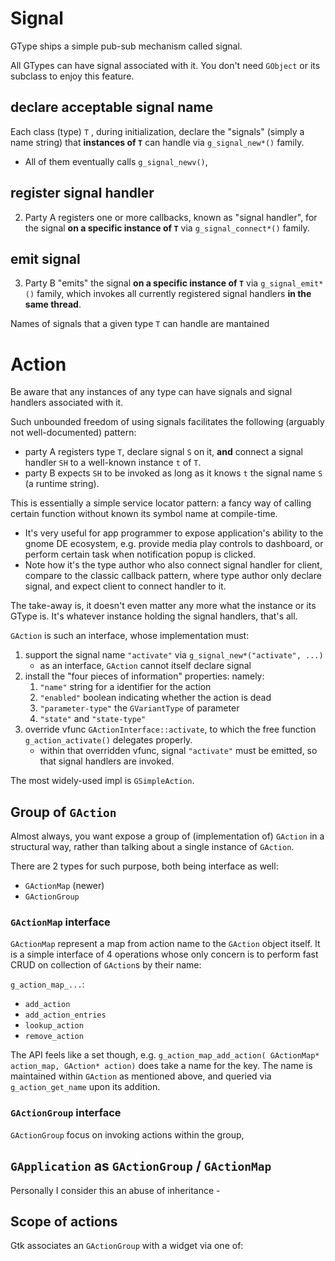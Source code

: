 Signal
===========

GType ships a simple pub-sub mechanism called signal. 

All GTypes can have signal associated with it. You don't need `GObject` or its subclass to enjoy this feature.

## declare acceptable signal name

Each class (type) `T` , during initialization, declare the "signals" (simply a name string) that **instances of `T`** can handle via `g_signal_new*()` family.
- All of them eventually calls `g_signal_newv()`,

## register signal handler
2. Party A registers one or more callbacks, known as "signal handler", for the signal **on a specific instance of `T`** via `g_signal_connect*()` family.

## emit signal

3. Party B "emits" the signal **on a specific instance of `T`** via `g_signal_emit*()` family, which invokes all currently registered signal handlers **in the same thread**.


Names of signals that a given type `T` can handle are mantained

Action
==============

Be aware that any instances of any type can have signals and signal handlers associated with it.

Such unbounded freedom of using signals facilitates the following  (arguably not well-documented) pattern: 
- party A registers type `T`, declare signal `S` on it, **and** connect a signal handler `SH` to a well-known instance `t` of `T`.
- party B expects `SH` to be invoked as long as it knows `t` the signal name `S` (a runtime string).

This is essentially a simple service locator pattern: a fancy way of calling certain function without known its symbol name at compile-time.
- It's very useful for app programmer to expose application's ability to the gnome DE ecosystem, e.g. provide media play controls to dashboard, or perform certain task when notification popup is clicked.
- Note how it's the type author who also connect signal handler for client, compare to the classic callback pattern, where type author only declare signal, and expect client to connect handler to it.

The take-away is, it doesn't even matter any more what the instance or its GType is.
It's whatever instance holding the signal handlers, that's all.

`GAction` is such an interface, whose implementation must:
1. support the signal name `"activate"` via `g_signal_new*("activate", ...)`
   - as an interface, `GAction` cannot itself declare signal
2. install the "four pieces of information" properties: namely:
   1. `"name"` string for a identifier for the action
   2. `"enabled"` boolean indicating whether the action is dead
   3. `"parameter-type"` the `GVariantType` of parameter
   4. `"state"` and `"state-type"`
3. override vfunc `GActionInterface::activate`, to which the free function `g_action_activate()` delegates properly.
   - within that overridden vfunc, signal `"activate"` must be emitted, so that signal handlers are invoked.

The most widely-used impl is `GSimpleAction`.

Group of `GAction`
---------------

Almost always, you want expose a group of (implementation of) `GAction` in a structural way, rather than talking about a single instance of `GAction`.

There are 2 types for such purpose, both being interface as well: 
- `GActionMap` (newer)
- `GActionGroup`

### `GActionMap` interface

`GActionMap` represent a map from action name to the `GAction` object itself.
It is a simple interface of 4 operations whose only concern is to perform fast CRUD on collection of `GAction`s by their name:

`g_action_map_...`:
- `add_action`
- `add_action_entries`
- `lookup_action`
- `remove_action`

The API feels like a set though, e.g. `g_action_map_add_action( GActionMap* action_map, GAction* action)` does take a name for the key.
The name is maintained within `GAction` as mentioned above, and queried via `g_action_get_name` upon its addition.

### `GActionGroup` interface

`GActionGroup` focus on invoking actions within the group, 


`GApplication` as `GActionGroup` / `GActionMap`
---------------

Personally I consider this an abuse of inheritance - 



Scope of actions
--------------------

Gtk associates an `GActionGroup` with a widget via one of:

``` c
